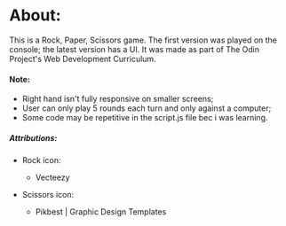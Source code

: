 # About:
This is a Rock, Paper, Scissors game. The first version was played on the console; the latest version has a UI. It was made as part of The Odin Project's Web Development Curriculum.

#### Note:
- Right hand isn't fully responsive on smaller screens;
- User can only play 5 rounds each turn and only against a computer;
- Some code may be repetitive in the script.js file bec i was learning. 

##### Attributions: 
- Rock icon:
    - Vecteezy

- Scissors icon: 
    - Pikbest | Graphic Design Templates